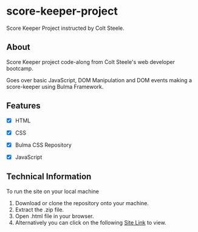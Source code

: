 # score-keeper-project
 Score Keeper Project instructed by Colt Steele.

 ## About
Score Keeper project code-along from Colt Steele's web developer bootcamp.

Goes over basic JavaScript, DOM Manipulation and DOM events making a score-keeper using Bulma Framework.


 <a name="features"></a>
## Features
- [x] HTML
- [x] CSS
- [x] Bulma CSS Repository
- [x] JavaScript


<a name="technical_information"></a>
## Technical Information

To run the site on your local machine

1. Download or clone the repository onto your machine.
2. Extract the .zip file.
3. Open .html file in your browser.
4. Alternatively you can click on the following [Site Link](https://dharsoumyadip.github.io/score-keeper-project/ "Site Link") to view.
